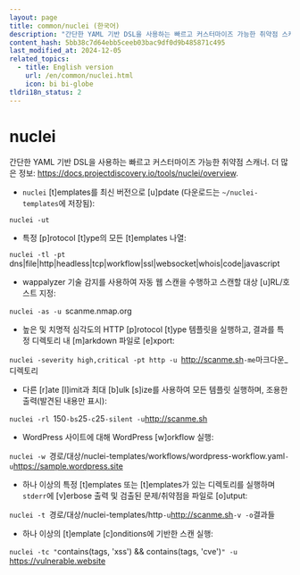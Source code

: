 ```yaml
---
layout: page
title: common/nuclei (한국어)
description: "간단한 YAML 기반 DSL을 사용하는 빠르고 커스터마이즈 가능한 취약점 스캐너."
content_hash: 5bb38c7d64ebb5ceeb03bac9df0d9b485871c495
last_modified_at: 2024-12-05
related_topics:
  - title: English version
    url: /en/common/nuclei.html
    icon: bi bi-globe
tldri18n_status: 2
---
```

# nuclei

간단한 YAML 기반 DSL을 사용하는 빠르고 커스터마이즈 가능한 취약점 스캐너.
더 많은 정보: <https://docs.projectdiscovery.io/tools/nuclei/overview>.

- `nuclei` [t]emplates를 최신 버전으로 [u]pdate (다운로드는 `~/nuclei-templates`에 저장됨):

`nuclei -ut`

- 특정 [p]rotocol [t]ype의 모든 [t]emplates 나열:

`nuclei -tl -pt `<span class="tldr-var badge badge-pill bg-dark-lm bg-white-dm text-white-lm text-dark-dm font-weight-bold">dns|file|http|headless|tcp|workflow|ssl|websocket|whois|code|javascript</span>

- wappalyzer 기술 감지를 사용하여 자동 웹 스캔을 수행하고 스캔할 대상 [u]RL/호스트 지정:

`nuclei -as -u `<span class="tldr-var badge badge-pill bg-dark-lm bg-white-dm text-white-lm text-dark-dm font-weight-bold">scanme.nmap.org</span>

- 높은 및 치명적 심각도의 HTTP [p]rotocol [t]ype 템플릿을 실행하고, 결과를 특정 디렉토리 내 [m]arkdown 파일로 [e]xport:

`nuclei -severity high,critical -pt http -u `<span class="tldr-var badge badge-pill bg-dark-lm bg-white-dm text-white-lm text-dark-dm font-weight-bold">http://scanme.sh</span>` -me `<span class="tldr-var badge badge-pill bg-dark-lm bg-white-dm text-white-lm text-dark-dm font-weight-bold">마크다운_디렉토리</span>

- 다른 [r]ate [l]imit과 최대 [b]ulk [s]ize를 사용하여 모든 템플릿 실행하며, 조용한 출력(발견된 내용만 표시):

`nuclei -rl `<span class="tldr-var badge badge-pill bg-dark-lm bg-white-dm text-white-lm text-dark-dm font-weight-bold">150</span>` -bs `<span class="tldr-var badge badge-pill bg-dark-lm bg-white-dm text-white-lm text-dark-dm font-weight-bold">25</span>` -c `<span class="tldr-var badge badge-pill bg-dark-lm bg-white-dm text-white-lm text-dark-dm font-weight-bold">25</span>` -silent -u `<span class="tldr-var badge badge-pill bg-dark-lm bg-white-dm text-white-lm text-dark-dm font-weight-bold">http://scanme.sh</span>

- WordPress 사이트에 대해 WordPress [w]orkflow 실행:

`nuclei -w `<span class="tldr-var badge badge-pill bg-dark-lm bg-white-dm text-white-lm text-dark-dm font-weight-bold">경로/대상/nuclei-templates/workflows/wordpress-workflow.yaml</span>` -u `<span class="tldr-var badge badge-pill bg-dark-lm bg-white-dm text-white-lm text-dark-dm font-weight-bold">https://sample.wordpress.site</span>

- 하나 이상의 특정 [t]emplates 또는 [t]emplates가 있는 디렉토리를 실행하며 `stderr`에 [v]erbose 출력 및 검출된 문제/취약점을 파일로 [o]utput:

`nuclei -t `<span class="tldr-var badge badge-pill bg-dark-lm bg-white-dm text-white-lm text-dark-dm font-weight-bold">경로/대상/nuclei-templates/http</span>` -u `<span class="tldr-var badge badge-pill bg-dark-lm bg-white-dm text-white-lm text-dark-dm font-weight-bold">http://scanme.sh</span>` -v -o `<span class="tldr-var badge badge-pill bg-dark-lm bg-white-dm text-white-lm text-dark-dm font-weight-bold">결과들</span>

- 하나 이상의 [t]emplate [c]onditions에 기반한 스캔 실행:

`nuclei -tc "`<span class="tldr-var badge badge-pill bg-dark-lm bg-white-dm text-white-lm text-dark-dm font-weight-bold">contains(tags, 'xss') && contains(tags, 'cve')</span>`" -u `<span class="tldr-var badge badge-pill bg-dark-lm bg-white-dm text-white-lm text-dark-dm font-weight-bold">https://vulnerable.website</span>
